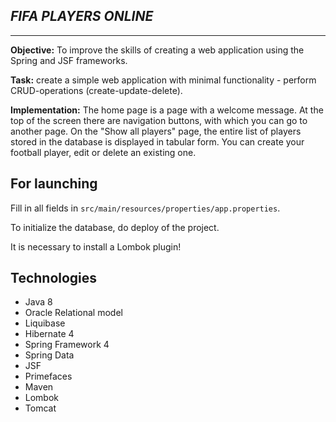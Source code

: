 _**FIFA PLAYERS ONLINE**_
-------------------------
_________________________

**Objective:** To improve the skills of creating a web application using the Spring and JSF frameworks.

**Task:** create a simple web application with minimal functionality - perform CRUD-operations (create-update-delete).

**Implementation:**
The home page is a page with a welcome message.
At the top of the screen there are navigation buttons, with which you can go to another page.
On the "Show all players" page, the entire list of players stored in the database is displayed in tabular form.
You can create your football player, edit or delete an existing one.


For launching
-------------------------
Fill in all fields in `src/main/resources/properties/app.properties`.

To initialize the database, do deploy of the project.

It is necessary to install a Lombok plugin!


Technologies
-------------------------
- Java 8
- Oracle Relational model
- Liquibase
- Hibernate 4
- Spring Framework 4
- Spring Data
- JSF
- Primefaces
- Maven
- Lombok
- Tomcat